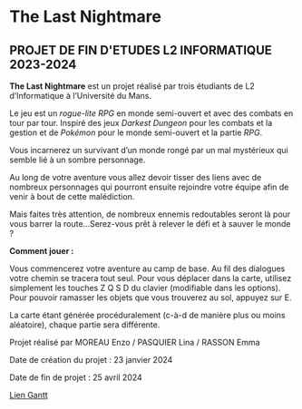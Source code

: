 # The Last Nightmare

## PROJET DE FIN D'ETUDES L2 INFORMATIQUE 2023-2024

**The Last Nightmare** est un projet réalisé par trois étudiants de L2 d’Informatique à l’Université du Mans.

Le jeu est un _rogue-lite RPG_ en monde semi-ouvert et avec des combats en tour par tour. Inspiré des jeux _Darkest Dungeon_ pour les combats et la gestion et de _Pokémon_ pour le monde semi-ouvert et la partie _RPG_.


Vous incarnerez un survivant d’un monde rongé par un mal mystérieux qui semble lié à un sombre personnage. 

Au long de votre aventure vous allez devoir tisser des liens avec de nombreux personnages qui pourront ensuite rejoindre votre équipe afin de venir à bout de cette malédiction.

Mais faites très attention, de nombreux ennemis redoutables seront là pour vous barrer la route…Serez-vous prêt à relever le défi et à sauver le monde ?

**Comment jouer :**

Vous commencerez votre aventure au camp de base. Au fil des dialogues votre chemin se tracera tout seul. Pour vous déplacer dans la carte, utilisez simplement les touches Z Q S D du clavier (modifiable dans les options). Pour pouvoir ramasser les objets que vous trouverez au sol, appuyez sur E.

La carte étant générée procéduralement (c-à-d de manière plus ou moins aléatoire), chaque partie sera différente.





Projet réalisé par MOREAU Enzo / PASQUIER Lina / RASSON Emma

Date de création du projet : 23 janvier 2024

Date de fin de projet : 25 avril 2024

[Lien Gantt](https://docs.google.com/spreadsheets/d/1ztj0WcCh9m7Oyz1d7LtRVNm7JXvxKlheRPS5YPnYCNk/edit?usp=sharing)
